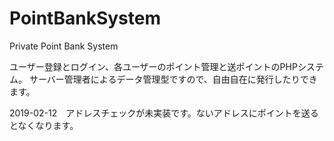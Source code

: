 # PointBankSystem
Private Point Bank System

ユーザー登録とログイン、各ユーザーのポイント管理と送ポイントのPHPシステム。
サーバー管理者によるデータ管理型ですので、自由自在に発行したりできます。

2019-02-12　アドレスチェックが未実装です。ないアドレスにポイントを送るとなくなります。
